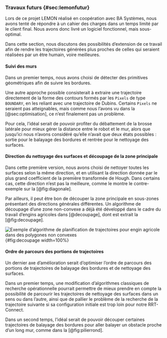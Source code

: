 ### Travaux futurs {#sec:lemonfutur}

Lors de ce projet LEMON réalisé en coopération avec BA Systèmes, nous avons tenté de répondre à un cahier des charges
dans un temps limité par le client final. Nous avons donc livré un logiciel fonctionnel, mais sous-optimal.

Dans cette section, nous discutons des possibilités d’extension de ce travail afin de rendre les trajectoires générées
plus proches de celles qui seraient réalisées par un être humain, voire meilleures.

#### Suivi des murs

Dans un premier temps, nous avons choisi de détecter des primitives géométriques afin de suivre les bordures.

<!--TODO: gradient / KHT https://en.wikipedia.org/wiki/Hough_transform#Using_the_gradient_direction_to_reduce_the_number_of_votes-->

Une autre approche possible consisterait à extraire une trajectoire directement de la forme des contours formés par les
`Pixels` de type `BOUNDARY`, en les reliant avec une trajectoire de Dubins. Certains `Pixels` ne seraient pas
atteignables, mais comme nous l’avons vu dans la [@sec:optimisation], ce n’est finalement pas un problème.

Pour cela, l’idéal serait de pouvoir profiter du débattement de la brosse latérale pour mieux gérer la distance entre
le robot et le mur, alors que jusqu’ici nous n’avons considéré qu’elle n’avait que deux états possibles : sortie pour
le balayage des bordures et rentrée pour le nettoyage des surfaces.


#### Direction du nettoyage des surfaces et découpage de la zone principale

Dans cette première version, nous avons choisi de nettoyer toutes les surfaces selon la même direction, et en utilisant
la direction donnée par le plus grand coefficient de la première transformée de Hough. Dans certains cas, cette
direction n’est pas la meilleure, comme le montre le contre-exemple sur la [@fig:diagonale].

<!--TODO: contre-exemple rectangle avec des piliers en diagonale-->

Par ailleurs, il peut être bon de découper la zone principale en sous-zones présentant des directions générales
différentes. Un algorithme de découpage d’une zone non-convexe a déjà été développé dans le cadre du travail d’engins
agricoles dans [@decoupage], dont est extrait la [@fig:decoupage].

![Exemple d’algorithme de planification de trajectoires pour engin agricole dans des polygones non
convexes](imgs/decoupage.png){#fig:decoupage width=100%}

#### Ordre de parcours des portions de trajectoires

Un dernier axe d’amélioration serait d’optimiser l’ordre de parcours des portions de trajectoires de balayage des
bordures et de nettoyage des surfaces.

Dans un premier temps, une modification d’algorithmes classiques de recherche opérationnelle pourrait permettre de
mieux prendre en compte la possibilité de parcourir les trajectoires de nettoyage des surfaces dans un sens ou dans
l’autre, ainsi que de pallier le problème de la recherche de la trajectoire suivante si sa configuration initiale est
trop loin pour notre RRT-Connect.

Dans un second temps, l’idéal serait de pouvoir découper certaines trajectoires de balayage des bordures pour aller
balayer un obstacle proche d’un long mur, comme dans la [@fig:pilierrond].

<!--TODO: exemple avec un pilier rond à côté d’un long mur-->
